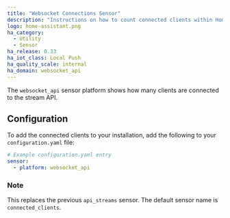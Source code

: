 ```yaml
---
title: "Websocket Connections Sensor"
description: "Instructions on how to count connected clients within Home Assistant."
logo: home-assistant.png
ha_category:
  - Utility
  - Sensor
ha_release: 0.33
ha_iot_class: Local Push
ha_quality_scale: internal
ha_domain: websocket_api
---
```


The `websocket_api` sensor platform shows how many clients are connected to the stream API.

## Configuration

To add the connected clients to your installation, add the following to your `configuration.yaml` file:

```yaml
# Example configuration.yaml entry
sensor:
  - platform: websocket_api
```

### Note

This replaces the previous `api_streams` sensor.
The default sensor name is `connected_clients`. 
